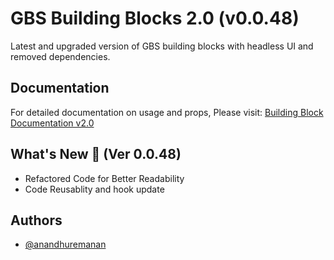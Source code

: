 # GBS Building Blocks 2.0 (v0.0.48)

Latest and upgraded version of GBS building blocks with headless UI and removed dependencies.

## Documentation

For detailed documentation on usage and props, Please visit: [Building Block Documentation v2.0](https://blackmax-designs.gitbook.io/building-block-v2.0)

## What's New 🎉 (Ver 0.0.48)

- Refactored Code for Better Readability
- Code Reusablity and hook update

## Authors

- [@anandhuremanan](https://www.github.com/anandhuremanan)
